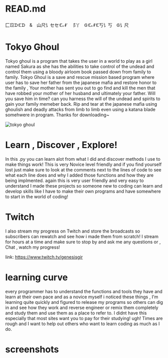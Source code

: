 # READ.md
⼕ㄖᗪ🝗ᗪ & 山尺讠セセ🝗𝓝 ⻏丫 Ꮆ🝗𝓝🝗丂讠丂 Ꮆ讠尺
# Tokyo Ghoul
Tokyo ghoul is a program that takes the user in a world 
to play as a girl named Sakura as she has the abilities to take control of the undead and control them using a 
bloody airloom book passed down from family to family. Tokyo Ghoul is a save and rescue mission based program where
user has to save her father from the japanese mafia and restore honor to the family , Your mother has sent you out to
go find and kill the men that have robbed your mother of her husband and ultimately your father. Will you save him in time?
can you harness the will of the undead and spirits to gain your family memeber back. Rip and tear at the japanese mafia
using ghoulish and deadly attacks from limb to limb even using a katana blade somehwere in program. Thanks for downloading~ 

![tokyo ghoul](https://user-images.githubusercontent.com/87259615/131308606-c869162e-a23f-4d08-97cd-af8a0c5db020.jpg)


# Learn , Discover , Explore!
In this .py you can learn alot from what I did and discover methods I use to make things work! This is very Novice level friendly
and if you find yourself lost just make sure to look at the comments next to the lines of code to see what each line does and why 
I added those functions and how they are being implmented. again this is very user friendly and very easy to understand I made
these projects so someone new to coding can learn and develop skills like I have to make their own programs and have somewhere to
start in the world of coding!

# Twitch
I also stream my progress on Twitch and store the broadcasts so subscribers can rewatch and see how i made them from scratch! I stream for hours
at a time and make sure to stop by and ask me any questions or , Chat , watch my progress!

link: https://www.twitch.tv/genesisgir 
# learning curve
every programmer has to understand the functions and tools they have and learn at their own pace and as a novice myself i noticed these
things , I'm learning quite quickly and figured to release my programs so others can dig in and see how they work and reverse engineer
or remix them completely and study them and use them as a place to refer to. I didnt have this especially that most sites want you to 
pay for their studying! ugh! Times are rough and I want to help out others who want to learn coding as much as I do.
# screenshots
